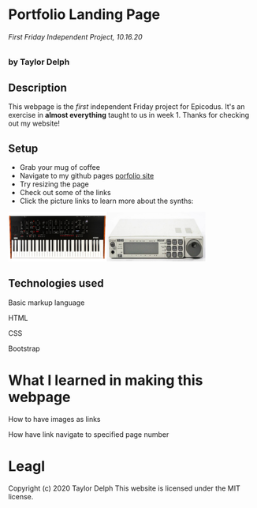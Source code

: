 # Portfolio Landing Page
###### First Friday Independent Project, 10.16.20
### by Taylor Delph

## Description
This webpage is the _first_ independent Friday project for Epicodus. It's an exercise in **almost everything** taught to us in week 1. Thanks for checking out my website!

## Setup
* Grab your mug of coffee
* Navigate to my github pages [porfolio site](https://taylulz.github.io/Portfolio/)
* Try resizing the page
* Check out some of the links
* Click the picture links to learn more about the synths:

<img src="img/prologue.jpg" width="200px" height="100px"><img src="img/ns5r.jpg" width="200px" height="100px">

## Technologies used
Basic markup language

HTML

CSS

Bootstrap

# What I learned in making this webpage
How to have images as links

How have link navigate to specified page number




# Leagl
Copyright (c) 2020 Taylor Delph
This website is licensed under the MIT license.